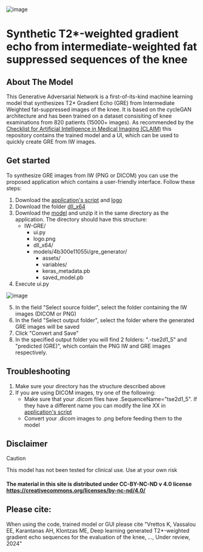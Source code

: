![image](https://github.com/user-attachments/assets/c7c9d55e-311d-4733-a3df-4eaca117df8c)

# Synthetic T2*-weighted gradient echo from intermediate-weighted fat suppressed sequences of the knee 

## About The Model
This Generative Adversarial Network is a first-of-its-kind machine learning model that synthesizes T2* Gradient Echo (GRE) from Intermediate Weighted fat-suppressed images of the knee. It is based on the cycleGAN architecture and has been trained on a dataset consisiting of knee examinations from 820 patients (15000+ images). As recommended by the [Checklist for Artificial Intelligence in Medical Imaging (CLAIM)](https://pubs.rsna.org/page/ai/claim) this repository contains the trained model and a UI, which can be used to quickly create GRE from IW images.

## Get started
To synthesize GRE images from IW (PNG or DICOM) you can use the proposed application which contains a user-friendly interface. Follow these steps:
1. Download the [application's script](ui.ipynb) and [logo](logo.png)
2. Download the folder [dll_x64](dll_x64)
3. Download the [model](/models) and unzip it in the same directory as the application. The directory should have this structure:
   - IW-GRE/
     - ui.py
     - logo.png
     - dll_x64/
     - models/4b300e11055i/gre_generator/
       - assets/
       - variables/
       - keras_metadata.pb
       - saved_model.pb 
4. Execute ui.py

![image](https://github.com/user-attachments/assets/f077b5a0-58b8-48e6-8a19-2b804a8d3dd0)

5. In the field "Select source folder", select the folder containing the IW images (DICOM or PNG)
6. In the field "Select output folder", select the folder where the generated GRE images will be saved
7. Click "Convert and Save"
8. In the specified output folder you will find 2 folders: ".-tse2d1_5" and "predicted (GRE)", which contain the PNG IW and GRE images respectively.

## Troubleshooting
1. Make sure your directory has the structure described above
2. If you are using DICOM images, try one of the following:
   - Make sure that your .dicom files have .SequenceName="tse2d1_5". If they have a different name you can modify the line XX in [application's script](ui.ipynb)
   - Convert your .dicom images to .png before feeding them to the model

## Disclaimer
>[!CAUTION] 
>This model has not been tested for clinical use. Use at your own risk
#### The material in this site is distributed under CC-BY-NC-ND v 4.0 license https://creativecommons.org/licenses/by-nc-nd/4.0/

## Please cite:
When using the code, trained model or GUI please cite "Vrettos K, Vassalou EE, Karantanas AH, Klontzas ME, Deep learning generated T2*-weighted gradient echo sequences for the evaluation of the knee, ..., Under review, 2024"
